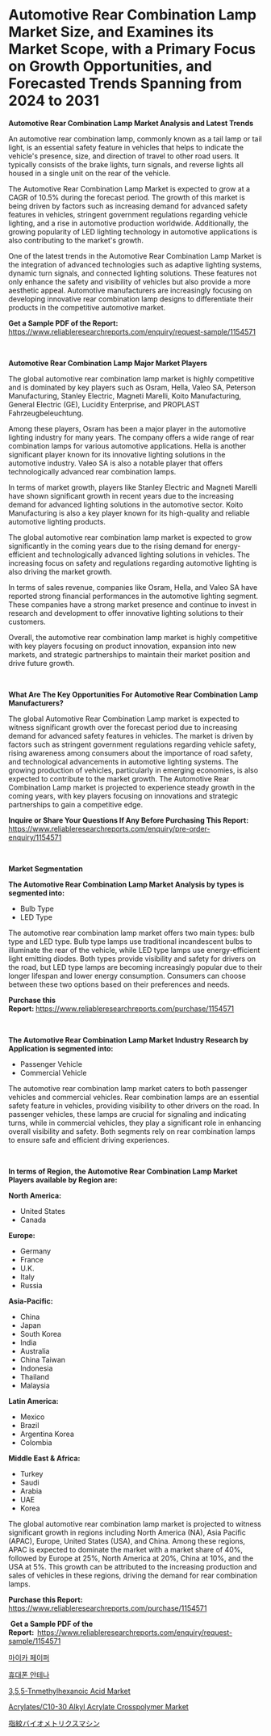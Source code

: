 <p><h1>Automotive Rear Combination Lamp Market Size, and Examines its Market Scope, with a Primary Focus on Growth Opportunities, and Forecasted Trends Spanning from 2024 to 2031</h1></p><p><strong>Automotive Rear Combination Lamp Market Analysis and Latest Trends</strong></p>
<p><p>An automotive rear combination lamp, commonly known as a tail lamp or tail light, is an essential safety feature in vehicles that helps to indicate the vehicle's presence, size, and direction of travel to other road users. It typically consists of the brake lights, turn signals, and reverse lights all housed in a single unit on the rear of the vehicle.</p><p>The Automotive Rear Combination Lamp Market is expected to grow at a CAGR of 10.5% during the forecast period. The growth of this market is being driven by factors such as increasing demand for advanced safety features in vehicles, stringent government regulations regarding vehicle lighting, and a rise in automotive production worldwide. Additionally, the growing popularity of LED lighting technology in automotive applications is also contributing to the market's growth.</p><p>One of the latest trends in the Automotive Rear Combination Lamp Market is the integration of advanced technologies such as adaptive lighting systems, dynamic turn signals, and connected lighting solutions. These features not only enhance the safety and visibility of vehicles but also provide a more aesthetic appeal. Automotive manufacturers are increasingly focusing on developing innovative rear combination lamp designs to differentiate their products in the competitive automotive market.</p></p>
<p><strong>Get a Sample PDF of the Report:&nbsp;</strong> <a href="https://www.reliableresearchreports.com/enquiry/request-sample/1154571">https://www.reliableresearchreports.com/enquiry/request-sample/1154571</a></p>
<p>&nbsp;</p>
<p><strong>Automotive Rear Combination Lamp Major Market Players</strong></p>
<p><p>The global automotive rear combination lamp market is highly competitive and is dominated by key players such as Osram, Hella, Valeo SA, Peterson Manufacturing, Stanley Electric, Magneti Marelli, Koito Manufacturing, General Electric (GE), Lucidity Enterprise, and PROPLAST Fahrzeugbeleuchtung. </p><p>Among these players, Osram has been a major player in the automotive lighting industry for many years. The company offers a wide range of rear combination lamps for various automotive applications. Hella is another significant player known for its innovative lighting solutions in the automotive industry. Valeo SA is also a notable player that offers technologically advanced rear combination lamps.</p><p>In terms of market growth, players like Stanley Electric and Magneti Marelli have shown significant growth in recent years due to the increasing demand for advanced lighting solutions in the automotive sector. Koito Manufacturing is also a key player known for its high-quality and reliable automotive lighting products.</p><p>The global automotive rear combination lamp market is expected to grow significantly in the coming years due to the rising demand for energy-efficient and technologically advanced lighting solutions in vehicles. The increasing focus on safety and regulations regarding automotive lighting is also driving the market growth.</p><p>In terms of sales revenue, companies like Osram, Hella, and Valeo SA have reported strong financial performances in the automotive lighting segment. These companies have a strong market presence and continue to invest in research and development to offer innovative lighting solutions to their customers.</p><p>Overall, the automotive rear combination lamp market is highly competitive with key players focusing on product innovation, expansion into new markets, and strategic partnerships to maintain their market position and drive future growth.</p></p>
<p>&nbsp;</p>
<p><strong>What Are The Key Opportunities For Automotive Rear Combination Lamp Manufacturers?</strong></p>
<p><p>The global Automotive Rear Combination Lamp market is expected to witness significant growth over the forecast period due to increasing demand for advanced safety features in vehicles. The market is driven by factors such as stringent government regulations regarding vehicle safety, rising awareness among consumers about the importance of road safety, and technological advancements in automotive lighting systems. The growing production of vehicles, particularly in emerging economies, is also expected to contribute to the market growth. The Automotive Rear Combination Lamp market is projected to experience steady growth in the coming years, with key players focusing on innovations and strategic partnerships to gain a competitive edge.</p></p>
<p><strong>Inquire or Share Your Questions If Any Before Purchasing This Report:</strong> <a href="https://www.reliableresearchreports.com/enquiry/pre-order-enquiry/1154571">https://www.reliableresearchreports.com/enquiry/pre-order-enquiry/1154571</a></p>
<p>&nbsp;</p>
<p><strong>Market Segmentation</strong></p>
<p><strong>The Automotive Rear Combination Lamp Market Analysis by types is segmented into:</strong></p>
<p><ul><li>Bulb Type</li><li>LED Type</li></ul></p>
<p><p>The automotive rear combination lamp market offers two main types: bulb type and LED type. Bulb type lamps use traditional incandescent bulbs to illuminate the rear of the vehicle, while LED type lamps use energy-efficient light emitting diodes. Both types provide visibility and safety for drivers on the road, but LED type lamps are becoming increasingly popular due to their longer lifespan and lower energy consumption. Consumers can choose between these two options based on their preferences and needs.</p></p>
<p><strong>Purchase this Report:&nbsp;</strong><a href="https://www.reliableresearchreports.com/purchase/1154571">https://www.reliableresearchreports.com/purchase/1154571</a></p>
<p>&nbsp;</p>
<p><strong>The Automotive Rear Combination Lamp Market Industry Research by Application is segmented into:</strong></p>
<p><ul><li>Passenger Vehicle</li><li>Commercial Vehicle</li></ul></p>
<p><p>The automotive rear combination lamp market caters to both passenger vehicles and commercial vehicles. Rear combination lamps are an essential safety feature in vehicles, providing visibility to other drivers on the road. In passenger vehicles, these lamps are crucial for signaling and indicating turns, while in commercial vehicles, they play a significant role in enhancing overall visibility and safety. Both segments rely on rear combination lamps to ensure safe and efficient driving experiences.</p></p>
<p>&nbsp;</p>
<p><strong>In terms of Region, the Automotive Rear Combination Lamp Market Players available by Region are:</strong></p>
<p>
    <p> <strong> North America: </strong>
        <ul>
            <li>United States</li>
            <li>Canada</li>
        </ul>
        </p> 
    <p> <strong> Europe: </strong>
        <ul>
            <li>Germany</li>
            <li>France</li>
            <li>U.K.</li>
            <li>Italy</li>
            <li>Russia</li>
        </ul>
        </p> 
    <p> <strong> Asia-Pacific: </strong>
        <ul>
            <li>China</li>
            <li>Japan</li>
            <li>South Korea</li>
            <li>India</li>
            <li>Australia</li>
            <li>China Taiwan</li>
            <li>Indonesia</li>
            <li>Thailand</li>
            <li>Malaysia</li>
        </ul>
        </p> 
    <p> <strong> Latin America: </strong>
        <ul>
            <li>Mexico</li>
            <li>Brazil</li>
            <li>Argentina Korea</li>
            <li>Colombia</li>
        </ul>
        </p> 
    <p> <strong> Middle East & Africa: </strong>
        <ul>
            <li>Turkey</li>
            <li>Saudi</li>
            <li>Arabia</li>
            <li>UAE</li>
            <li>Korea</li>
        </ul>
    </p>
    </p>
<p><p>The global automotive rear combination lamp market is projected to witness significant growth in regions including North America (NA), Asia Pacific (APAC), Europe, United States (USA), and China. Among these regions, APAC is expected to dominate the market with a market share of 40%, followed by Europe at 25%, North America at 20%, China at 10%, and the USA at 5%. This growth can be attributed to the increasing production and sales of vehicles in these regions, driving the demand for rear combination lamps.</p></p>
<p><strong>Purchase this Report: </strong><a href="https://www.reliableresearchreports.com/purchase/1154571">https://www.reliableresearchreports.com/purchase/1154571</a></p>
<p>&nbsp;<strong>Get a Sample PDF of the Report:&nbsp;&nbsp;</strong><a href="https://www.reliableresearchreports.com/enquiry/request-sample/1154571">https://www.reliableresearchreports.com/enquiry/request-sample/1154571</a></p>
<p><strong></strong></p>
<p><p><a href="https://github.com/trmesnao7959541/Market-Research-Report-List-1/blob/main/3939061188842.md">마이카 페이퍼</a></p><p><a href="https://github.com/vsn7qpua81q/Market-Research-Report-List-1/blob/main/4268599188843.md">휴대폰 안테나</a></p><p><a href="https://issuu.com/reportprime-2/docs/355-tnmethylhexanoic-acid-market-size-2030.pptx">3,5,5-Tnmethylhexanoic Acid Market</a></p><p><a href="https://issuu.com/reportprime-2/docs/acrylatesc10-30-alkyl-acrylate-crosspolymer-market">Acrylates/C10-30 Alkyl Acrylate Crosspolymer Market</a></p><p><a href="https://github.com/xnljig2898992/Market-Research-Report-List-1/blob/main/1141343188937.md">指紋バイオメトリクスマシン</a></p></p>